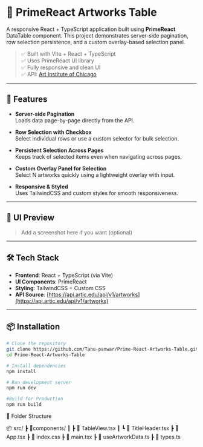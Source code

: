 # 🎨 PrimeReact Artworks Table

A responsive React + TypeScript application built using **PrimeReact** DataTable component. This project demonstrates server-side pagination, row selection persistence, and a custom overlay-based selection panel.

> ✅ Built with Vite + React + TypeScript  
> ✅ Uses PrimeReact UI library  
> ✅ Fully responsive and clean UI  
> ✅ API: [Art Institute of Chicago](https://api.artic.edu/api/v1/artworks)

---

## 🚀 Features

- **Server-side Pagination**  
  Loads data page-by-page directly from the API.

- **Row Selection with Checkbox**  
  Select individual rows or use a custom selector for bulk selection.

- **Persistent Selection Across Pages**  
  Keeps track of selected items even when navigating across pages.

- **Custom Overlay Panel for Selection**  
  Select N artworks quickly using a lightweight overlay with input.

- **Responsive & Styled**  
  Uses TailwindCSS and custom styles for smooth responsiveness.

---

## 📸 UI Preview

> Add a screenshot here if you want (optional)

---

## 🛠️ Tech Stack

- **Frontend**: React + TypeScript (via Vite)
- **UI Components**: PrimeReact
- **Styling**: TailwindCSS + Custom CSS
- **API Source**: [https://api.artic.edu/api/v1/artworks](https://api.artic.edu/api/v1/artworks)

---

## 📦 Installation

```bash
# Clone the repository
git clone https://github.com/Tanu-panwar/Prime-React-Artworks-Table.git
cd Prime-React-Artworks-Table

# Install dependencies
npm install

# Run development server
npm run dev

#Build for Production
npm run build
```

📁 Folder Structure

📦 src/
 ┣ 📂components/
 ┃ ┣ 📄 TableView.tsx
 ┃ ┗ 📄 TitleHeader.tsx
 ┣ 📄 App.tsx
 ┣ 📄 index.css
 ┣ 📄 main.tsx
 ┣ 📄 useArtworkData.ts
 ┣ 📄 types.ts
